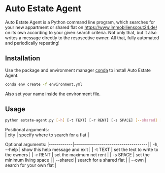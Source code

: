 # Auto Estate Agent

Auto Estate Agent is a Python command line program, which searches
for your new appartment or shared flat on https://www.immobilienscout24.de/
on its own according to your given search criteria.
Not only that, but it also writes a message directly to the respsective owner.
All that, fully automated and periodically repeating!

## Installation

Use the package and environment manager [conda](https://docs.conda.io/en/latest/) to install Auto Estate Agent.

```bash
conda env create -f environment.yml
```

Also set your name inside the environment file.

## Usage

```bash
python estate-agent.py [-h] [-t TEXT] [-r RENT] [-s SPACE] [--shared] [--own] city
```

Positional arguments:  
| city | specify where to search for a flat |

Optional arguments:
|------------|-------------------------------------|
| -h, --help | show this help message and exit |
| -t TEXT | set the text to write to the owners |
| -r RENT | set the maximum net rent |
| -s SPACE | set the minimum living space |
| --shared | search for a shared flat |
| --own | search for your own flat |
